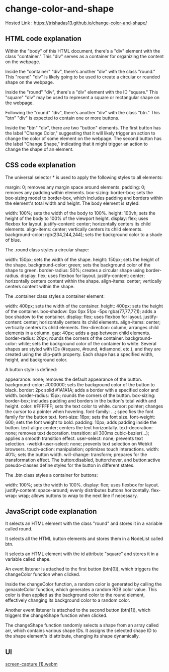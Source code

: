 # change-color-and-shape

Hosted Link : https://trishadas13.github.io/change-color-and-shape/


<h2>HTML code explanation</h2>

Within the "body" of this HTML document, there's a "div" element with the class "container." This "div" serves as a container for organizing the content on the webpage.

Inside the "container" "div", there's another "div" with the class "round." This "round" "div" is likely going to be used to create a circular or rounded shape on the webpage.

Inside the "round" "div", there's a "div" element with the ID "square." This "square" "div" may be used to represent a square or rectangular shape on the webpage.

Following the "round" "div", there's another "div" with the class "btn." This "btn" "div" is expected to contain one or more buttons.

Inside the "btn" "div", there are two "button" elements. The first button has the label "Change Color," suggesting that it will likely trigger an action to change the color of some element on the webpage. The second button has the label "Change Shape," indicating that it might trigger an action to change the shape of an element.

<h2>CSS code explanation</h2>

The universal selector * is used to apply the following styles to all elements:

margin: 0; removes any margin space around elements.
padding: 0; removes any padding within elements.
box-sizing: border-box; sets the box-sizing model to border-box, which includes padding and borders within the element's total width and height.
The body element is styled:

width: 100%; sets the width of the body to 100%.
height: 100vh; sets the height of the body to 100% of the viewport height.
display: flex; uses flexbox for layout.
justify-content: center; horizontally centers its child elements.
align-items: center; vertically centers its child elements.
background-color: rgb(234,244,244); sets the background color to a shade of blue.

The .round class styles a circular shape:

width: 150px; sets the width of the shape.
height: 150px; sets the height of the shape.
background-color: green; sets the background color of the shape to green.
border-radius: 50%; creates a circular shape using border-radius.
display: flex; uses flexbox for layout.
justify-content: center; horizontally centers content within the shape.
align-items: center; vertically centers content within the shape.

The .container class styles a container element:

width: 400px; sets the width of the container.
height: 400px; sets the height of the container.
box-shadow: 0px 0px 51px -5px rgba(77,77,77,1); adds a box shadow to the container.
display: flex; uses flexbox for layout.
justify-content: center; horizontally centers its child elements.
align-items: center; vertically centers its child elements.
flex-direction: column; arranges child elements in a column.
gap: 40px; adds a gap between child elements.
border-radius: 20px; rounds the corners of the container.
background-color: white; sets the background color of the container to white.
Several shapes are styled with IDs (#square, #round, #diamond, etc.), and they are created using the clip-path property. Each shape has a specified width, height, and background color.

A button style is defined:

appearance: none; removes the default appearance of the button.
background-color: #000000; sets the background color of the button to black.
border: 2px solid #1A1A1A; adds a border with a specified color and width.
border-radius: 15px; rounds the corners of the button.
box-sizing: border-box; includes padding and borders in the button's total width and height.
color: #FFFFFF; sets the text color to white.
cursor: pointer; changes the cursor to a pointer when hovering.
font-family: ...; specifies the font family for the button text.
font-size: 16px; sets the font size.
font-weight: 600; sets the font weight to bold.
padding: 10px; adds padding inside the button.
text-align: center; centers the text horizontally.
text-decoration: none; removes text decoration.
transition: all 300ms cubic-bezier(...); applies a smooth transition effect.
user-select: none; prevents text selection.
-webkit-user-select: none; prevents text selection on Webkit browsers.
touch-action: manipulation; optimizes touch interactions.
width: 40%; sets the button width.
will-change: transform; prepares for the transformation effect.
The button:disabled, button:hover, and button:active pseudo-classes define styles for the button in different states.

The .btn class styles a container for buttons:

width: 100%; sets the width to 100%.
display: flex; uses flexbox for layout.
justify-content: space-around; evenly distributes buttons horizontally.
flex-wrap: wrap; allows buttons to wrap to the next line if necessary.

<h2>JavaScript code explanation</h2>
It selects an HTML element with the class "round" and stores it in a variable called round.

It selects all the HTML button elements and stores them in a NodeList called btn.

It selects an HTML element with the id attribute "square" and stores it in a variable called shape.

An event listener is attached to the first button (btn[0]), which triggers the changeColor function when clicked.

Inside the changeColor function, a random color is generated by calling the genarateColor function, which generates a random RGB color value. This color is then applied as the background color to the round element, effectively changing its background color to a random color.

Another event listener is attached to the second button (btn[1]), which triggers the changeShape function when clicked.

The changeShape function randomly selects a shape from an array called arr, which contains various shape IDs. It assigns the selected shape ID to the shape element's id attribute, changing its shape dynamically.

<h2>UI</h2>

[screen-capture (1).webm](https://github.com/trishaDas13/change-color-and-shape/assets/126088849/caf16290-4648-40f1-95b6-bce94cd16d49)
